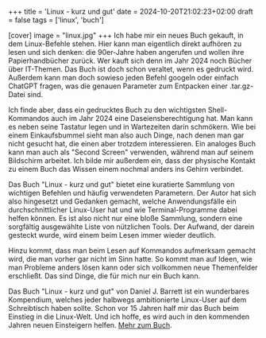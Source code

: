 +++
title = 'Linux - kurz und gut'
date = 2024-10-20T21:02:23+02:00
draft = false
tags = ['linux', 'buch']

[cover]
image = "linux.jpg"
+++
Ich habe mir ein neues Buch gekauft, in dem Linux-Befehle stehen. Hier kann man eigentlich direkt aufhören zu lesen und sich denken: die 90er-Jahre haben angerufen und wollen ihre Papierhandbücher zurück. Wer kauft sich denn im Jahr 2024 noch Bücher über IT-Themen. Das Buch ist doch schon veraltet, wenn es gedruckt wird.
Außerdem kann man doch sowieso jeden Befehl googeln oder einfach ChatGPT fragen, was die genauen Parameter zum Entpacken einer .tar.gz-Datei sind.

Ich finde aber, dass ein gedrucktes Buch zu den wichtigsten Shell-Kommandos auch im Jahr 2024 eine Daseiensberechtigung hat. Man kann es neben seine Tastatur legen und in Wartezeiten darin schmökern. Wie bei einem Einkaufsbummel sieht man also auch Dinge, nach denen man gar nicht gesucht hat, die einen aber trotzdem interessieren. Ein analoges Buch kann man auch als "Second Screen" verwenden, während man auf seinem Bildschirm arbeitet. Ich bilde mir außerdem ein, dass der physische Kontakt zu einem Buch das Wissen einem nochmal anders ins Gehirn verbindet.

Das Buch "Linux - kurz und gut" bietet eine kuratierte Sammlung von wichtigen Befehlen und häufig verwendeten Parametern. Der Autor hat sich also hingesetzt und Gedanken gemacht, welche Anwendungsfälle ein durchschnittlicher Linux-User hat und wie Terminal-Programme dabei helfen können. Es ist also nicht nur eine bloße Sammlung, sondern eine sorgfältig ausgewählte Liste von nützlichen Tools. Der Aufwand, der darein gesteckt wurde, wird einem beim Lesen immer wieder deutlich.

Hinzu kommt, dass man beim Lesen auf Kommandos aufmerksam gemacht wird, die man vorher gar nicht im Sinn hatte. So kommt man auf Ideen, wie man Probleme anders lösen kann oder sich vollkommen neue Themenfelder erschließt. Das sind Dinge, die für mich nur ein Buch kann.

Das Buch "Linux - kurz und gut" von Daniel J. Barrett ist ein wunderbares Kompendium, welches jeder halbwegs ambitionierte Linux-User auf dem Schreibtisch haben sollte. Schon vor 15 Jahren half mir das Buch beim Einstieg in die Linux-Welt. Und ich hoffe, es wird auch in den kommenden Jahren neuen Einsteigern helfen.
[Mehr zum Buch](https://dpunkt.de/produkt/linux-kurz-gut/).